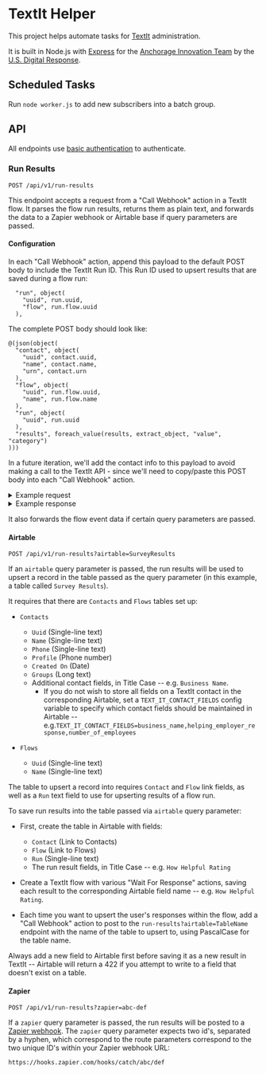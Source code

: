 # TextIt Helper

This project helps automate tasks for [TextIt](https://textit.in/) administration. 

It is built in Node.js with [Express](https://expressjs.com/) for the [Anchorage Innovation Team](https://medium.com/anchorage-i-team/about-us-574f8ac4d839) by the [U.S. Digital Response](https://www.usdigitalresponse.org/).

## Scheduled Tasks

Run `node worker.js` to add new subscribers into a batch group.

## API

All endpoints use [basic authentication](https://developer.mozilla.org/en-US/docs/Web/HTTP/Authentication#Basic_authentication_scheme) to authenticate.

### Run Results 

```
POST /api/v1/run-results
```

This endpoint accepts a request from a "Call Webhook" action in a TextIt flow. It parses the flow run results, returns them as plain text, and forwards the data to a Zapier webhook or Airtable base if query parameters are passed.

#### Configuration

In each "Call Webhook" action, append this payload to the default POST body to include the TextIt Run ID. This Run ID used to upsert results that are saved during a flow run:

```
  "run", object(
    "uuid", run.uuid, 
    "flow", run.flow.uuid
  ),
```

The complete POST body should look like:

```
@(json(object(
  "contact", object(
    "uuid", contact.uuid, 
    "name", contact.name, 
    "urn", contact.urn
  ),
  "flow", object(
    "uuid", run.flow.uuid, 
    "name", run.flow.name
  ),
  "run", object(
    "uuid", run.uuid
  ),
  "results", foreach_value(results, extract_object, "value", "category")
)))
```

In a future iteration, we'll add the contact info to this payload to avoid making a call to the TextIt API - since we'll need to copy/paste this POST body into each "Call Webhook" action.

<details>
<summary>Example request</summary>

```
curl --location --request POST 'http://localhost:8080/api/v1/run-results?zapier=abc-def' \
--header 'Accept: application/json' \
--header 'Authorization: Basic [Your base64 encoded username and password]' \
--header 'Content-Type: application/json' \
--data-raw '{
   "contact": {
      "name": "Aaron Schachter",
      "urn": "tel:+12065551212",
      "uuid": "a41aeb32-793c-46ba-b3ac-0bf9ada9f9bd"
   },
   "flow": {
      "name": "Survey: Small Biz Alerts",
      "uuid": "13a3aab9-063c-4388-8bb2-761c1ed6901a"
   },
   "results": {
      "Ready": {
        "category": "Has Text",
        "value": "Hello there"
      }
   },
   "run": {
      "uuid": "a977ec65-9efa-4f15-8c3d-c3e65edc029d"
   }
}
```

</details>

<details>
<summary>Example response</summary>

```
{
    "data": {
        "Uuid": "a41aeb32-793c-46ba-b3ac-0bf9ada9f9bd",
        "Name": "Aaron Schachter",
        "Phone": "tel:+12065551212",
        "Profile": "https://textit.in/contact/read/a41aeb32-793c-46ba-b3ac-0bf9ada9f9bd",
        "Created On": "2020-07-17T21:00:27.625572Z",
        "Groups": "All Subscribers, Business Owner, Not Helping Employer, Healthcare provider, Public Facing / Food Business, AK CARES question, Remove from Stats, Batch 2, Started Survey, Finished Survey",
        "Business Name": "Schachter daycare",
        "Helping Employer Response": null,
        "Number Of Employees": "None",
        "Run": "a977ec65-9efa-4f15-8c3d-c3e65edc029d",
        "Flow": "Admin: Aaron Test",
        "Submitted": "2020-08-26T03:51:57.849Z",
        "Ready": "Hello there"
    },
    "text": "Name:\nAaron Schachter\n\nPhone:\ntel:+12065551212\n\nProfile:\nhttps://textit.in/contact/read/a41aeb32-793c-46ba-b3ac-0bf9ada9f9bd\n\nCreated On:\n2020-07-17T21:00:27.625572Z\n\nGroups:\nAll Subscribers, Business Owner, Not Helping Employer, Healthcare provider, Public Facing / Food Business, AK CARES question, Remove from Stats, Batch 2, Started Survey, Finished Survey\n\nBusiness Name:\nSchachter daycare\n\nHelping Employer Response:\nnull\n\nNumber Of Employees:\nNone\n\nFlow:\nAdmin: Aaron Test\n\nSubmitted:\n2020-08-26T03:51:57.849Z\n\nReady:\nHello there\n",
    "responses": {
        "zapier": {
            "id": "414a1bc4-722d-4f3a-8787-47229e213d21",
            "request_id": "5f44910d-79b3-4742-af86-25b101087e70",
            "attempt": "5f44910d-79b3-4742-af86-25b101087e70",
            "status": "success"
        }
    }
}
```
</details>

It also forwards the flow event data if certain query parameters are passed.

#### Airtable

```
POST /api/v1/run-results?airtable=SurveyResults
```

If an `airtable` query parameter is passed, the run results will be used to upsert a record in the table passed as the query parameter (in this example, a table called `Survey Results`).

It requires that there are `Contacts` and `Flows` tables set up:

* `Contacts`
   * `Uuid` (Single-line text)
   * `Name` (Single-line text)
   * `Phone` (Single-line text)
   * `Profile` (Phone number)
   * `Created On` (Date)
   * `Groups` (Long text)
   * Additional contact fields, in Title Case -- e.g. `Business Name`.
       * If you do not wish to store all fields on a TextIt contact in the corresponding Airtable, set a `TEXT_IT_CONTACT_FIELDS` config variable to specify which contact fields should be maintained in Airtable -- e.g.`TEXT_IT_CONTACT_FIELDS=business_name,helping_employer_response,number_of_employees`

* `Flows`
   * `Uuid` (Single-line text)
   * `Name` (Single-line text)

The table to upsert a record into requires `Contact` and `Flow` link fields, as well as a `Run` text field to use for upserting results of a flow run.

To save run results into the table passed via `airtable` query parameter:

* First, create the table in Airtable with fields:
    * `Contact` (Link to Contacts)
    * `Flow` (Link to Flows)
    * `Run` (Single-line text)
    * The run result fields, in Title Case -- e.g. `How Helpful Rating`

* Create a TextIt flow with various "Wait For Response" actions, saving each result to the corresponding Airtable field name -- e.g. `How Helpful Rating`.

* Each time you want to upsert the user's responses within the flow, add a "Call Webhook" action to post to the `run-results?airtable=TableName` endpoint with the name of the table to upsert to, using PascalCase for the table name.

Always add a new field to Airtable first before saving it as a new result in TextIt -- Airtable will return a 422 if you attempt to write to a field that doesn't exist on a table.

#### Zapier

```
POST /api/v1/run-results?zapier=abc-def
```

If a `zapier` query parameter is passed, the run results will be posted to a [Zapier webhook](https://zapier.com/help/doc/how-get-started-webhooks-zapier). The `zapier` query parameter expects two id's, separated by a hyphen, which correspond to the route parameters correspond to the two unique ID's within your Zapier webhook URL:

```
https://hooks.zapier.com/hooks/catch/abc/def
```
